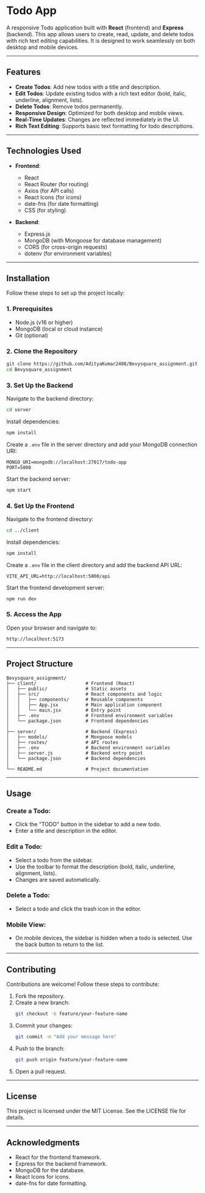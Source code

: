 
# Todo App

A responsive Todo application built with **React** (frontend) and **Express** (backend). This app allows users to create, read, update, and delete todos with rich text editing capabilities. It is designed to work seamlessly on both desktop and mobile devices.

---

## Features

- **Create Todos**: Add new todos with a title and description.
- **Edit Todos**: Update existing todos with a rich text editor (bold, italic, underline, alignment, lists).
- **Delete Todos**: Remove todos permanently.
- **Responsive Design**: Optimized for both desktop and mobile views.
- **Real-Time Updates**: Changes are reflected immediately in the UI.
- **Rich Text Editing**: Supports basic text formatting for todo descriptions.

---

## Technologies Used

- **Frontend**:
  - React
  - React Router (for routing)
  - Axios (for API calls)
  - React Icons (for icons)
  - date-fns (for date formatting)
  - CSS (for styling)

- **Backend**:
  - Express.js
  - MongoDB (with Mongoose for database management)
  - CORS (for cross-origin requests)
  - dotenv (for environment variables)

---

## Installation

Follow these steps to set up the project locally:

### 1. Prerequisites
- Node.js (v16 or higher)
- MongoDB (local or cloud instance)
- Git (optional)

### 2. Clone the Repository
```bash
git clone https://github.com/AdityaKumar2408/Bevysquare_assignment.git
cd Bevysquare_assignment
```

### 3. Set Up the Backend
Navigate to the backend directory:
```bash
cd server
```

Install dependencies:
```bash
npm install
```

Create a `.env` file in the server directory and add your MongoDB connection URI:
```env
MONGO_URI=mongodb://localhost:27017/todo-app
PORT=5000
```

Start the backend server:
```bash
npm start
```

### 4. Set Up the Frontend
Navigate to the frontend directory:
```bash
cd ../client
```

Install dependencies:
```bash
npm install
```

Create a `.env` file in the client directory and add the backend API URL:
```env
VITE_API_URL=http://localhost:5000/api
```

Start the frontend development server:
```bash
npm run dev
```

### 5. Access the App
Open your browser and navigate to:
```bash
http://localhost:5173
```

---

## Project Structure
```
Bevysquare_assignment/
├── client/                  # Frontend (React)
│   ├── public/              # Static assets
│   ├── src/                 # React components and logic
│   │   ├── components/      # Reusable components
│   │   ├── App.jsx          # Main application component
│   │   └── main.jsx         # Entry point
│   ├── .env                 # Frontend environment variables
│   └── package.json         # Frontend dependencies
│
├── server/                  # Backend (Express)
│   ├── models/              # Mongoose models
│   ├── routes/              # API routes
│   ├── .env                 # Backend environment variables
│   ├── server.js            # Backend entry point
│   └── package.json         # Backend dependencies
│
└── README.md                # Project documentation
```

---

## Usage

### Create a Todo:
- Click the "TODO" button in the sidebar to add a new todo.
- Enter a title and description in the editor.

### Edit a Todo:
- Select a todo from the sidebar.
- Use the toolbar to format the description (bold, italic, underline, alignment, lists).
- Changes are saved automatically.

### Delete a Todo:
- Select a todo and click the trash icon in the editor.

### Mobile View:
- On mobile devices, the sidebar is hidden when a todo is selected. Use the back button to return to the list.

---

## Contributing

Contributions are welcome! Follow these steps to contribute:

1. Fork the repository.
2. Create a new branch:
   ```bash
   git checkout -b feature/your-feature-name
   ```
3. Commit your changes:
   ```bash
   git commit -m "Add your message here"
   ```
4. Push to the branch:
   ```bash
   git push origin feature/your-feature-name
   ```
5. Open a pull request.

---

## License

This project is licensed under the MIT License. See the LICENSE file for details.

---

## Acknowledgments

- React for the frontend framework.
- Express for the backend framework.
- MongoDB for the database.
- React Icons for icons.
- date-fns for date formatting.

